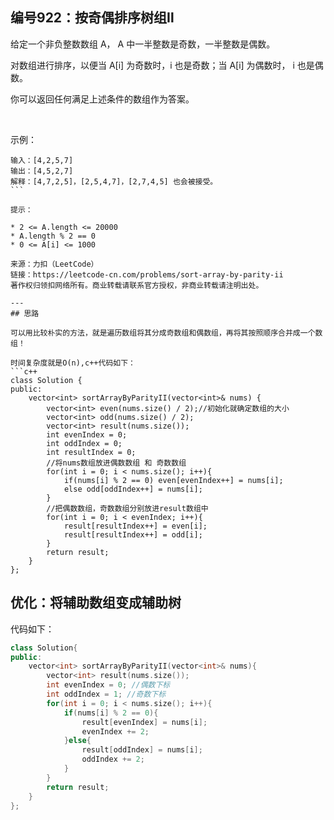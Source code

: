 ## 编号922：按奇偶排序树组Ⅱ

给定一个非负整数数组 A， A 中一半整数是奇数，一半整数是偶数。

对数组进行排序，以便当 A[i] 为奇数时，i 也是奇数；当 A[i] 为偶数时， i 也是偶数。

你可以返回任何满足上述条件的数组作为答案。

 

示例：
```
输入：[4,2,5,7]
输出：[4,5,2,7]
解释：[4,7,2,5]，[2,5,4,7]，[2,7,4,5] 也会被接受。
``` 

提示：

* 2 <= A.length <= 20000
* A.length % 2 == 0
* 0 <= A[i] <= 1000

来源：力扣（LeetCode）
链接：https://leetcode-cn.com/problems/sort-array-by-parity-ii
著作权归领扣网络所有。商业转载请联系官方授权，非商业转载请注明出处。

---
## 思路

可以用比较朴实的方法，就是遍历数组将其分成奇数组和偶数组，再将其按照顺序合并成一个数组！

时间复杂度就是O(n),c++代码如下：
```c++
class Solution {
public:
    vector<int> sortArrayByParityII(vector<int>& nums) {
        vector<int> even(nums.size() / 2);//初始化就确定数组的大小
        vector<int> odd(nums.size() / 2);
        vector<int> result(nums.size());
        int evenIndex = 0;
        int oddIndex = 0;
        int resultIndex = 0;
        //将nums数组放进偶数数组 和 奇数数组
        for(int i = 0; i < nums.size(); i++){
            if(nums[i] % 2 == 0) even[evenIndex++] = nums[i];
            else odd[oddIndex++] = nums[i];
        }
        //把偶数数组，奇数数组分别放进result数组中
        for(int i = 0; i < evenIndex; i++){
            result[resultIndex++] = even[i];
            result[resultIndex++] = odd[i];
        }
        return result;
    }
};
```

## 优化：将辅助数组变成辅助树

代码如下：
```c++
class Solution{
public:
    vector<int> sortArrayByParityII(vector<int>& nums){
        vector<int> result(nums.size());
        int evenIndex = 0; //偶数下标
        int oddIndex = 1; //奇数下标
        for(int i = 0; i < nums.size(); i++){
            if(nums[i] % 2 == 0){
                result[evenIndex] = nums[i];
                evenIndex += 2;
            }else{
                result[oddIndex] = nums[i];
                oddIndex += 2;
            }
        }
        return result;
    }
};
```